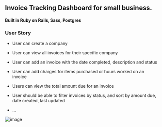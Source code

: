
## Invoice Tracking Dashboard for small business.

#### Built in Ruby on Rails, Sass, Postgres

### User Story

* User can create a company

* User can view all invoices for their specific company

* User can add an invoice with the date completed, description and status

* User can add charges for items purchased or hours worked on an invoice

* Users can view the total amount due for an invoice

* User should be able to filter invoices by status, and sort by amount due, date created, last updated

* ...



![image](https://user-images.githubusercontent.com/46112853/122508855-aac33880-cfd0-11eb-848f-fcb379a822f1.png)

